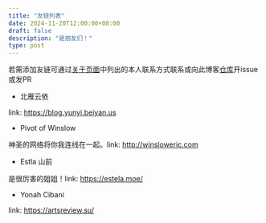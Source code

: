 ```yaml
---
title: "友链列表"
date: 2024-11-20T12:00:00+08:00
draft: false
description: "是朋友们！"
type: post
---
```


若需添加友链可通过[关于页面](/aboutme/)中列出的本人联系方式联系或向此博客[仓库](https://github.com/hatateaya/hatateaya.github.io/)开issue或发PR

- 北雁云依

link: <https://blog.yunyi.beiyan.us>

- Pivot of Winslow

神圣的网络将你我连线在一起。link: <http://winsloweric.com>

- Estla 山前

是很厉害的姐姐！link: <https://estela.moe/>

- Yonah Cibani

link: <https://artsreview.su/>